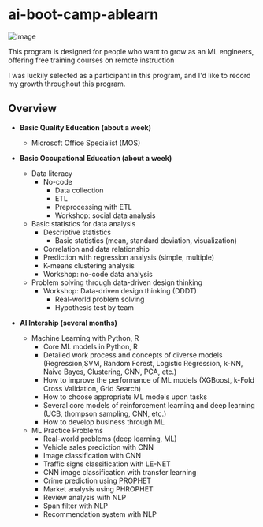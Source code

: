 # ai-boot-camp-ablearn
![image](https://user-images.githubusercontent.com/39285147/176644632-3cd25030-514d-4352-89c2-a077ca7826d5.png)

This program is designed for people who want to grow as an ML engineers, offering free training courses on remote instruction

I was luckily selected as a participant in this program, and I'd like to record my growth throughout this program.

## Overview
- **Basic Quality Education (about a week)**
  - Microsoft Office Specialist (MOS)

- **Basic Occupational Education (about a week)**
  - Data literacy
    - No-code
      - Data collection
      - ETL
      - Preprocessing with ETL
      - Workshop: social data analysis
  - Basic statistics for data analysis
    - Descriptive statistics
      - Basic statistics (mean, standard deviation, visualization)
    - Correlation and data relationship
    - Prediction with regression analysis (simple, multiple)
    - K-means clustering analysis
    - Workshop: no-code data analysis
  - Problem solving through data-driven design thinking
    - Workshop: Data-driven design thinking (DDDT)
      - Real-world problem solving
      - Hypothesis test by team    

- **AI Intership (several months)**
  - Machine Learning with Python, R
    - Core ML models in Python, R
    - Detailed work process and concepts of diverse models (Regression,SVM, Random Forest, Logistic Regression, k-NN, Naive Bayes, Clustering, CNN, PCA, etc.)
    - How to improve the performance of ML models (XGBoost, k-Fold Cross Validation, Grid Search)
    - How to choose appropriate ML models upon tasks
    - Several core models of reinforcement learning and deep learning (UCB, thompson sampling, CNN, etc.)
    - How to develop business through ML
  - ML Practice Problems
    - Real-world problems (deep learning, ML)
    - Vehicle sales prediction with CNN
    - Image classification with CNN
    - Traffic signs classification with LE-NET
    - CNN image classification with transfer learning
    - Crime prediction using PROPHET
    - Market analysis using PHROPHET
    - Review analysis with NLP
    - Span filter with NLP
    - Recommendation system with NLP
